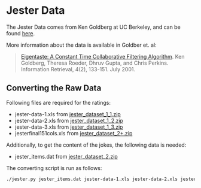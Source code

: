 # Jester Data

The Jester Data comes from Ken Goldberg at UC Berkeley, and can be found
[here](http://eigentaste.berkeley.edu/dataset/).

More information about the data is available in Goldber et. al:

> [Eigentaste: A Constant Time Collaborative Filtering
> Algorithm](http://www.ieor.berkeley.edu/~goldberg/pubs/eigentaste.pdf). Ken
> Goldberg, Theresa Roeder, Dhruv Gupta, and Chris Perkins. Information
> Retrieval, 4(2), 133-151. July 2001.

## Converting the Raw Data

Following files are required for the ratings:

- jester-data-1.xls from [jester_dataset_1_1.zip](http://eigentaste.berkeley.edu/dataset/jester_dataset_1_1.zip)
- jester-data-2.xls from [jester_dataset_1_2.zip](http://eigentaste.berkeley.edu/dataset/jester_dataset_1_2.zip)
- jester-data-3.xls from [jester_dataset_1_3.zip](http://eigentaste.berkeley.edu/dataset/jester_dataset_1_3.zip)
- jesterfinal151cols.xls from [jester_dataset_2+.zip](http://eigentaste.berkeley.edu/dataset/jester_dataset_3.zip)

Additionally, to get the content of the jokes, the following data is needed:

- jester_items.dat from [jester_dataset_2.zip](http://eigentaste.berkeley.edu/dataset/jester_dataset_2.zip)


The converting script is run as follows:

```bash
./jester.py jester_items.dat jester-data-1.xls jester-data-2.xls jester-data-3.xls jesterfinal151cols.xls
```
